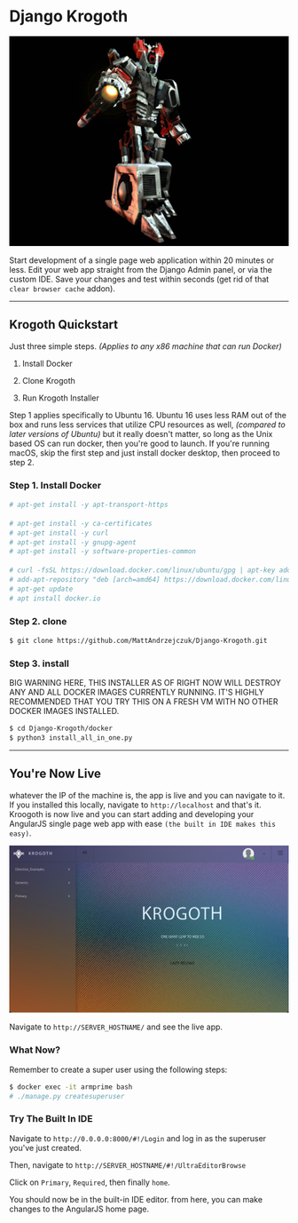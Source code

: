 # Django Krogoth

![alt text](https://raw.githubusercontent.com/MattAndrzejczuk/Django-Krogoth/master/core_krogoth.jpg)

Start development of a single page web application within 20 minutes or less. Edit your web app straight from the Django Admin panel, or via the custom IDE. Save your changes and test within seconds (get rid of that `clear browser cache` addon).

----



## Krogoth Quickstart

Just three simple steps. *(Applies to any x86 machine that can run Docker)*


1. Install Docker

2. Clone Krogoth

3. Run Krogoth Installer


Step 1 applies specifically to Ubuntu 16. Ubuntu 16 uses less RAM out of the box and runs less services that utilize CPU resources as well, *(compared to later versions of Ubuntu)* but it really doesn't matter, so long as the Unix based OS can run docker, then you're good to launch. If you're running macOS, skip the first step and just install docker desktop, then proceed to step 2.

### Step 1. Install Docker

```bash
# apt-get install -y apt-transport-https 

# apt-get install -y ca-certificates 
# apt-get install -y curl 
# apt-get install -y gnupg-agent 
# apt-get install -y software-properties-common

# curl -fsSL https://download.docker.com/linux/ubuntu/gpg | apt-key add -
# add-apt-repository "deb [arch=amd64] https://download.docker.com/linux/ubuntu $(lsb_release -cs) stable"
# apt-get update
# apt install docker.io
```




### Step 2. clone

```bash
$ git clone https://github.com/MattAndrzejczuk/Django-Krogoth.git
```


### Step 3. install

BIG WARNING HERE, THIS INSTALLER AS OF RIGHT NOW WILL DESTROY ANY AND ALL DOCKER IMAGES CURRENTLY RUNNING. IT'S HIGHLY RECOMMENDED THAT YOU TRY THIS ON A FRESH VM WITH NO OTHER DOCKER IMAGES INSTALLED.

```bash
$ cd Django-Krogoth/docker
$ python3 install_all_in_one.py
```
----


## You're Now Live

whatever the IP of the machine is, the app is live and you can navigate to it. If you installed this locally, navigate to `http://localhost` and that's it. Kroogoth is now live and you can start adding and developing your AngularJS single page web app with ease `(the built in IDE makes this easy)`.

![alt text](https://raw.githubusercontent.com/MattAndrzejczuk/Django-Krogoth/master/krogoth.png)

Navigate to `http://SERVER_HOSTNAME/` and see the live app. 

### What Now?
Remember to create a super user using the following steps:
```bash
$ docker exec -it armprime bash
# ./manage.py createsuperuser
```

### Try The Built In IDE
Navigate to `http://0.0.0.0:8000/#!/Login` and log in as the superuser you've just created.

Then, navigate to `http://SERVER_HOSTNAME/#!/UltraEditorBrowse`

Click on `Primary`, `Required`, then finally `home`.

You should now be in the built-in IDE editor. from here, you can make changes to the AngularJS home page.
